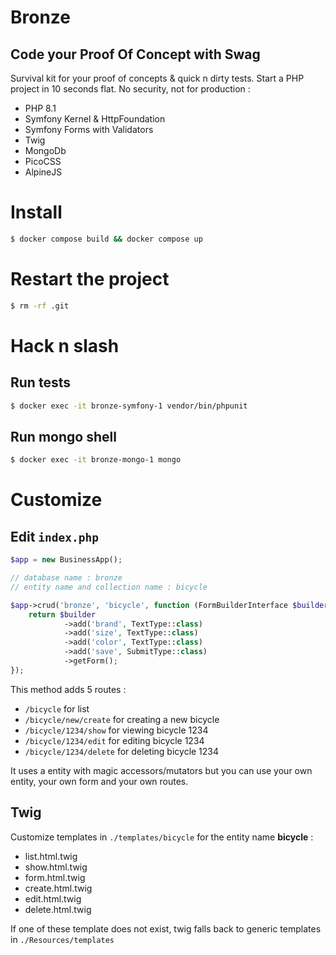 # Bronze
## Code your Proof Of Concept with Swag

Survival kit for your proof of concepts & quick n dirty tests. Start a PHP project in 10 seconds flat. No security, not for production :
* PHP 8.1
* Symfony Kernel & HttpFoundation
* Symfony Forms with Validators
* Twig
* MongoDb
* PicoCSS
* AlpineJS

# Install

```bash
$ docker compose build && docker compose up
```

# Restart the project

```bash
$ rm -rf .git
```

# Hack n slash

## Run tests
```bash
$ docker exec -it bronze-symfony-1 vendor/bin/phpunit
```

## Run mongo shell
```bash
$ docker exec -it bronze-mongo-1 mongo
```

# Customize

## Edit ```index.php```

```php
$app = new BusinessApp();

// database name : bronze
// entity name and collection name : bicycle

$app->crud('bronze', 'bicycle', function (FormBuilderInterface $builder) {
    return $builder
            ->add('brand', TextType::class)
            ->add('size', TextType::class)
            ->add('color', TextType::class)
            ->add('save', SubmitType::class)
            ->getForm();
});
```

This method adds 5 routes : 
* ```/bicycle``` for list
* ```/bicycle/new/create``` for creating a new bicycle
* ```/bicycle/1234/show``` for viewing bicycle 1234
* ```/bicycle/1234/edit``` for editing bicycle 1234
* ```/bicycle/1234/delete``` for deleting bicycle 1234

It uses a entity with magic accessors/mutators but you can use your own entity, your own form and your own routes.

## Twig

Customize templates in ```./templates/bicycle``` for the entity name **bicycle** :
* list.html.twig
* show.html.twig
* form.html.twig
* create.html.twig
* edit.html.twig
* delete.html.twig

If one of these template does not exist, twig falls back to generic templates in ```./Resources/templates```
